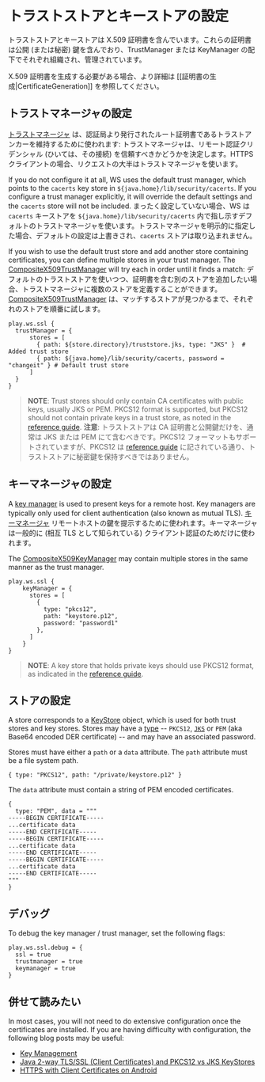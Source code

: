 <!--- Copyright (C) 2009-2015 Typesafe Inc. <http://www.typesafe.com> -->
<!--
# Configuring Trust Stores and Key Stores
-->
# トラストストアとキーストアの設定

<!--
Trust stores and key stores contain X.509 certificates.  Those certificates contain public (or private) keys, and are organized and managed under either a TrustManager or a KeyManager, respectively.
-->
トラストストアとキーストアは X.509 証明書を含んでいます。これらの証明書は公開 (または秘密) 鍵を含んでおり、TrustManager または KeyManager の配下でそれぞれ組織され、管理されています。

<!--
If you need to generate X.509 certificates, please see [[Certificate Generation|CertificateGeneration]] for more information.
-->
X.509 証明書を生成する必要がある場合、より詳細は [[証明書の生成|CertificateGeneration]] を参照してください。

<!--
## Configuring a Trust Manager
-->
## トラストマネージャの設定

<!--
A [trust manager](https://docs.oracle.com/javase/8/docs/technotes/guides/security/jsse/JSSERefGuide.html#TrustManager) is used to keep trust anchors: these are root certificates which have been issued by certificate authorities.   It determines whether the remote authentication credentials (and thus the connection) should be trusted.  As an HTTPS client, the vast majority of requests will use only a trust manager.  
-->
[トラストマネージャ](https://docs.oracle.com/javase/jp/8/docs/technotes/guides/security/jsse/JSSERefGuide.html#TrustManager) は、認証局より発行されたルート証明書であるトラストアンカーを維持するために使われます: トラストマネージャは、リモート認証クリデンシャル (ひいては、その接続) を信頼すべきかどうかを決定します。HTTPS クライアントの場合、リクエストの大半はトラストマネージャを使います。

If you do not configure it at all, WS uses the default trust manager, which points to the `cacerts` key store in `${java.home}/lib/security/cacerts`.  If you configure a trust manager explicitly, it will override the default settings and the `cacerts` store will not be included.
まったく設定していない場合、WS は `cacerts` キーストアを `${java.home}/lib/security/cacerts` 内で指し示すデフォルトのトラストマネージャを使います。トラストマネージャを明示的に指定した場合、デフォルトの設定は上書きされ、`cacerts` ストアは取り込まれません。

If you wish to use the default trust store and add another store containing certificates, you can define multiple stores in your trust manager.  The [CompositeX509TrustManager](api/scala/play/api/libs/ws/ssl/CompositeX509TrustManager.html) will try each in order until it finds a match:
デフォルトのトラストストアを使いつつ、証明書を含む別のストアを追加したい場合、トラストマネージャに複数のストアを定義することができます。[CompositeX509TrustManager](api/scala/play/api/libs/ws/ssl/CompositeX509TrustManager.html) は、マッチするストアが見つかるまで、それぞれのストアを順番に試します。

```
play.ws.ssl {
  trustManager = {
      stores = [
        { path: ${store.directory}/truststore.jks, type: "JKS" }  # Added trust store
        { path: ${java.home}/lib/security/cacerts, password = "changeit" } # Default trust store
      ]
  }
}
```


> **NOTE**: Trust stores should only contain CA certificates with public keys, usually JKS or PEM.  PKCS12 format is supported, but PKCS12 should not contain private keys in a trust store, as noted in the [reference guide](https://docs.oracle.com/javase/8/docs/technotes/guides/security/jsse/JSSERefGuide.html#SunJSSE).
> **注意**: トラストストアは CA 証明書と公開鍵だけを、通常は JKS または PEM にて含むべきです。PKCS12 フォーマットもサポートされていますが、PKCS12 は [reference guide](https://docs.oracle.com/javase/jp/8/docs/technotes/guides/security/jsse/JSSERefGuide.html#SunJSSE) に記されている通り、トラストストアに秘密鍵を保持すべきではありません。

<!--
## Configuring a Key Manager
-->
## キーマネージャの設定

A [key manager](https://docs.oracle.com/javase/8/docs/technotes/guides/security/jsse/JSSERefGuide.html#KeyManager) is used to present keys for a remote host.  Key managers are typically only used for client authentication (also known as mutual TLS).
[キーマネージャ](https://docs.oracle.com/javase/jp/8/docs/technotes/guides/security/jsse/JSSERefGuide.html#KeyManager) リモートホストの鍵を提示するために使われます。キーマネージャは一般的に (相互 TLS として知られている) クライアント認証のためだけに使われます。

The [CompositeX509KeyManager](api/scala/play/api/libs/ws/ssl/CompositeX509KeyManager.html) may contain multiple stores in the same manner as the trust manager.

```
play.ws.ssl {
    keyManager = {
      stores = [
        {
          type: "pkcs12",
          path: "keystore.p12",
          password: "password1"
        },
      ]
    }
}
```

> **NOTE**: A key store that holds private keys should use PKCS12 format, as indicated in the [reference guide](https://docs.oracle.com/javase/8/docs/technotes/guides/security/jsse/JSSERefGuide.html#SunJSSE).

<!--
## Configuring a Store
-->
## ストアの設定

A store corresponds to a [KeyStore](https://docs.oracle.com/javase/8/docs/api/java/security/KeyStore.html) object, which is used for both trust stores and key stores.  Stores may have a [type](https://docs.oracle.com/javase/8/docs/technotes/guides/security/StandardNames.html#KeyStore) -- `PKCS12`, [`JKS`](https://docs.oracle.com/javase/8/docs/technotes/guides/security/crypto/CryptoSpec.html#KeystoreImplementation) or `PEM` (aka Base64 encoded DER certificate) -- and may have an associated password.

Stores must have either a `path` or a `data` attribute.  The `path` attribute must be a file system path.

```
{ type: "PKCS12", path: "/private/keystore.p12" }
```

The `data` attribute must contain a string of PEM encoded certificates.

```
{
  type: "PEM", data = """
-----BEGIN CERTIFICATE-----
...certificate data
-----END CERTIFICATE-----
-----BEGIN CERTIFICATE-----
...certificate data
-----END CERTIFICATE-----
-----BEGIN CERTIFICATE-----
...certificate data
-----END CERTIFICATE-----
"""
}
```

<!--
## Debugging
-->
## デバッグ

To debug the key manager / trust manager, set the following flags:

```
play.ws.ssl.debug = {
  ssl = true
  trustmanager = true
  keymanager = true
}
```

<!--
## Further Reading
-->
## 併せて読みたい

In most cases, you will not need to do extensive configuration once the certificates are installed.  If you are having difficulty with configuration, the following blog posts may be useful:

* [Key Management](https://docs.oracle.com/javase/8/docs/technotes/guides/security/crypto/CryptoSpec.html#KeyManagement)
* [Java 2-way TLS/SSL (Client Certificates) and PKCS12 vs JKS KeyStores](http://blog.palominolabs.com/2011/10/18/java-2-way-tlsssl-client-certificates-and-pkcs12-vs-jks-keystores/)
* [HTTPS with Client Certificates on Android](http://chariotsolutions.com/blog/post/https-with-client-certificates-on/)
